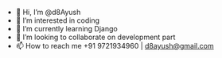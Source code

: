 - 👋 Hi, I’m @d8Ayush
- 👀 I’m interested in coding 
- 🌱 I’m currently learning Django
- 💞️ I’m looking to collaborate on development part
- 📫 How to reach me +91 9721934960 | d8ayush@gmail.com


<!---
d8Ayush/d8Ayush is a ✨ special ✨ repository because its `README.md` (this file) appears on your GitHub profile.
You can click the Preview link to take a look at your changes.
--->
